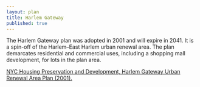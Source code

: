 ```yaml
---
layout: plan
title: Harlem Gateway
published: true
---
```


The Harlem Gateway plan was adopted in 2001 and will expire in 2041. It is a spin-off of the Harlem–East Harlem urban renewal area. The plan demarcates residential and commercial uses, including a shopping mall development, for lots in the plan area.

[NYC Housing Preservation and Development, Harlem Gateway Urban Renewal Area Plan (2001).](https://www.nyc.gov/assets/hpd/downloads/pdfs/services/harlem-gateway-urp.pdf)

